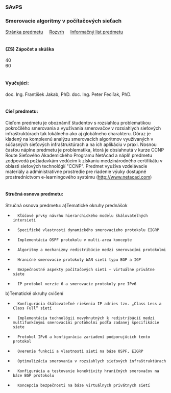 ### SAvPS
### Smerovacie algoritmy v počítačových sieťach

[Stránka predmetu](https://cnl.sk/saps/)&nbsp;&nbsp;&nbsp;&nbsp;
[Rozvrh](https://maisportal.tuke.sk/portal/rozvrhy.mais)&nbsp;&nbsp;&nbsp;&nbsp;
[Informačný list predmetu](https://maisportal.tuke.sk/portal/tlacPredmetuOSP.mais?predmetId=52656031&lang=sk)&nbsp;&nbsp;&nbsp;&nbsp;
<br>
<br>

#### (ZS) Zápočet a skúška
<div class="points-bar">
  <div class="points zapocet" style="width: 40%">40</div>
  <div class="points skuska" style="width: 60%">60</div>
</div>
<br>

#### Vyučujúci:
doc. Ing. František Jakab, PhD.
doc. Ing. Peter Feciľak, PhD.
<br>
<br>

#### Cieľ predmetu:
Cieľom predmetu je oboznámiť študentov s rozsiahlou problematikou pokročilého smerovania a využívania smerovačov v rozsiahlych sieťových infraštruktúrach tak lokálneho ako aj globálneho charakteru. Dôraz je kladený na komplexnú analýzu smerovacích algoritmov využívaných v súčasných sieťových infraštruktúrach a na ich aplikáciu v praxi. Nosnou časťou náplne predmetu je problematika, ktorá je obsiahnutá  v kurze CCNP Route Sieťového Akademického Programu NetAcad a náplň predmetu zodpovedá požiadavkám vedúcim k získaniu medzinárodného certifikátu v oblasti sieťových technológií "CCNP". Predmet využíva vzdelávacie materiály a administratívne prostredie pre riadenie výuky dostupné prostredníctvom e-learningového systému (http://www.netacad.com)
<br>
<br>

#### Stručná osnova predmetu:
Stručná osnova predmetu:
a)Tematické okruhy prednášok
-       Kľúčové prvky návrhu hierarchického modelu škálovateľných intersietí
-       Špecifické vlastnosti dynamického smerovacieho protokolu EIGRP
-       Implementácia OSPF protokolu v multi-area koncepte
-       Algoritmy a mechanizmy redistribúcie medzi smerovacími protokolmi
-       Hraničné smerovacie protokoly WAN sietí typu BGP a IGP
-       Bezpečnostné aspekty počítačových sietí – virtuálne privátne siete
-       IP protokol verzie 6 a smerovacie protokoly pre IPv6
b)Tematické okruhy cvičení
-       Konfigurácia škálovateľné riešenia IP adries tzv. „Class Less a Class Full“ sietí
-       Implementácia technológii nevyhnutných k redistribúcií medzi multifunkčnými smerovacími protokolmi podľa zadanej špecifikácie siete
-       Protokol IPv6 a konfigurácia zariadení podporujúcich tento protokol
-       Overenie funkcii a vlastnosti sietí na báze OSPF, EIGRP
-       Optimalizácia smerovania v rozsiahlych sieťových infraštruktúrach
-       Konfigurácia a testovanie konektivity hraničných smerovačov na báze BGP protokolu
-       Koncepcia bezpečnosti na báze virtuálnych privátnych sietí